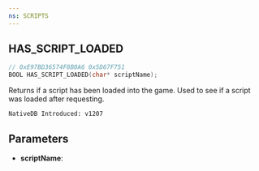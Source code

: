 ```yaml
---
ns: SCRIPTS
---
```

## HAS_SCRIPT_LOADED

```c
// 0xE97BD36574F8B0A6 0x5D67F751
BOOL HAS_SCRIPT_LOADED(char* scriptName);
```

Returns if a script has been loaded into the game. Used to see if a script was loaded after requesting.

```
NativeDB Introduced: v1207
```

## Parameters
* **scriptName**:
